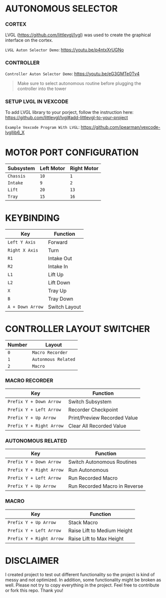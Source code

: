 # AUTONOMOUS SELECTOR

### CORTEX

LVGL (https://github.com/littlevgl/lvgl) was used to create the graphical interface on the cortex.

`LVGL Auton Selector Demo`: https://youtu.be/p4ntxXrUGNo

### CONTROLLER

`Controller Auton Selector Demo`: https://youtu.be/eG3GMTe0Tv4
> Make sure to select autonomous routine before plugging the controller into the tower

### SETUP LVGL IN VEXCODE

To add LVGL library to your porject, follow the instruction here: https://github.com/littlevgl/lvgl#add-littlevgl-to-your-project

`Example Vexcode Program With LVGL`: https://github.com/jpearman/vexcode-lvgllib6_X


# MOTOR PORT CONFIGURATION

| Subsystem | Left Motor | Right Motor |
| ------------- | ------------- | ------------- |
| `Chassis` | `10` | `1` |
| `Intake` | `9` | `2` |
| `Lift` | `20` | `13` |
| `Tray` | `15` | `16` |


# KEYBINDING
| Key | Function |
| -------------- | ------------- |
| `Left Y Axis`| Forward |
| `Right X Axis`| Turn |
| `R1`| Intake Out |
| `R2`| Intake In |
| `L1`| Lift Up |
| `L2`| Lift Down |
| `X`| Tray Up |
| `B`| Tray Down |
| `A + Down Arrow`| Switch Layout |


# CONTROLLER LAYOUT SWITCHER

| Number  | Layout |
| ------------- | ------------- |
| `0`  | `Macro Recorder`  |
| `1`  | `Autonmous Related`  |
| `2`  | `Macro`  |

### MACRO RECORDER
| Key | Function |
| -------------- | ------------- |
| `Prefix Y + Down Arrow` | Switch Subsystem |
| `Prefix Y + Left Arrow` | Recorder Checkpoint |
| `Prefix Y + Up Arrow`   | Print/Preview Recorded Value |
| `Prefix Y + Right Arrow`| Clear All Recorded Value |

### AUTONOMOUS RELATED
| Key | Function |
| -------------- | ------------- |
| `Prefix Y + Down Arrow`| Switch Autonomous Routines
| `Prefix Y + Right Arrow`| Run Autonomous
| `Prefix Y + Left Arrow`| Run Recorded Macro
| `Prefix Y + Up Arrow`| Run Recorded Macro in Reverse

### MACRO
| Key | Function |
| -------------- | ------------- |
| `Prefix Y + Up Arrow`| Stack Macro
| `Prefix Y + Left Arrow`| Raise Lift to Medium Height
| `Prefix Y + Right Arrow`| Raise Lift to Max Height


# DISCLAIMER

I created project to test out different functionality so the project is kind of messy and not optimized. In addition, some functionality might be broken as well. Please not try to copy everything in the project. Feel free to contribute or fork this repo. Thank you!
